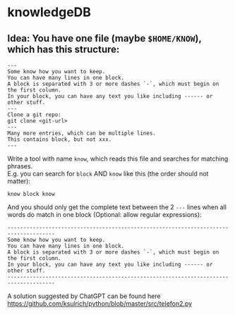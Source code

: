 # knowledgeDB

## Idea: You have one file (maybe `$HOME/KNOW`), which has this structure:

```
---
Some know how you want to keep.
You can have many lines in one block.
A block is separated with 3 or more dashes `-`, which must begin on the first column.
In your block, you can have any text you like including ------ or other stuff.
---
Clone a git repo:
git clone <git-url>
---
Many more entries, which can be multiple lines.
This contains block, but not xxx.
---
```

Write a tool with name `know`, which reads this file and searches for matching phrases.  
E.g. you can search for `block` AND `know` like this (the order should not matter):

`know block know`

And you should only get the complete text between the 2 `---` lines when all words do match in one block (Optional: allow regular expressions):

```
-------------------------------------------------------------------------------------
Some know how you want to keep.
You can	have many lines	in one block.
A block	is separated with 3 or more dashes `-`,	which must begin on the	first column.
In your block, you can have any text you like including ------ or other stuff.
-------------------------------------------------------------------------------------
```

A solution suggested by ChatGPT can be found here <https://github.com/ksulrich/python/blob/master/src/telefon2.py>
